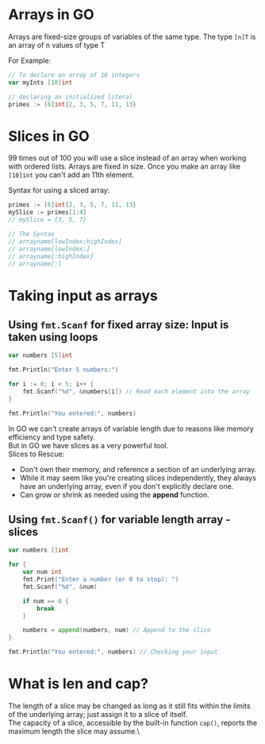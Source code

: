 # Arrays in GO
Arrays are fixed-size groups of variables of the same type.
The type `[n]T` is an array of n values of type T

For Example:
```go
// To declare an array of 10 integers
var myInts [10]int

// declaring an initialized literal
primes := [6]int{2, 3, 5, 7, 11, 13}
```

# Slices in GO
99 times out of 100 you will use a slice instead of an array when working with ordered lists. Arrays are fixed in size. Once you make an array like `[10]int` you can't add an 11th element.

Syntax for using a sliced array:
```go
primes := [6]int{2, 3, 5, 7, 11, 13}
mySlice := primes[1:4]
// mySlice = {3, 5, 7}

// The Syntax
// arrayname[lowIndex:highIndex]
// arrayname[lowIndex:]
// arrayname[:highIndex]
// arrayname[:]
```

# Taking input as arrays

## Using `fmt.Scanf` for fixed array size: Input is taken using loops

```go
var numbers [5]int

fmt.Println("Enter 5 numbers:")

for i := 0; i < 5; i++ {
    fmt.Scanf("%d", &numbers[i]) // Read each element into the array
}

fmt.Println("You entered:", numbers)
```

In GO we can't create arrays of variable length due to reasons like memory efficiency and type safety.\
But in GO we have slices as a very powerful tool.\
Slices to Rescue:
- Don't own their memory, and reference a section of an underlying array. 
- While it may seem like you're creating slices independently, they always have an underlying array, even if you don't explicitly declare one.
- Can grow or shrink as needed using the **append** function.

## Using `fmt.Scanf()` for variable length array - slices

```go
var numbers []int

for {
    var num int
    fmt.Print("Enter a number (or 0 to stop): ")
    fmt.Scanf("%d", &num)

    if num == 0 {
        break
    }

    numbers = append(numbers, num) // Append to the slice
}

fmt.Println("You entered:", numbers) // Checking your input
```

# What is len and cap?

The length of a slice may be changed as long as it still fits within the limits of the underlying array; just assign it to a slice of itself.\
The capacity of a slice, accessible by the built-in function `cap()`, reports the maximum length the slice may assume.\

